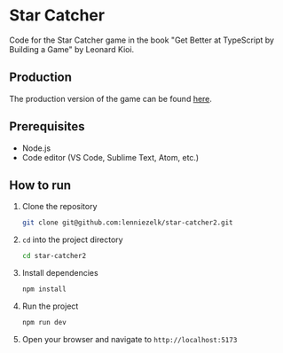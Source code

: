 # Star Catcher

Code for the Star Catcher game in the book "Get Better at TypeScript by Building a Game" by Leonard Kioi.

## Production

The production version of the game can be found [here](https://star-catcher2.pages.dev/).

## Prerequisites

- Node.js
- Code editor (VS Code, Sublime Text, Atom, etc.)

## How to run

1. Clone the repository

    ```bash
    git clone git@github.com:lenniezelk/star-catcher2.git
    ```

2. `cd` into the project directory

    ```bash
    cd star-catcher2
    ```

3. Install dependencies

    ```bash
    npm install
    ```

4. Run the project

    ```bash
    npm run dev
    ```

5. Open your browser and navigate to `http://localhost:5173`

